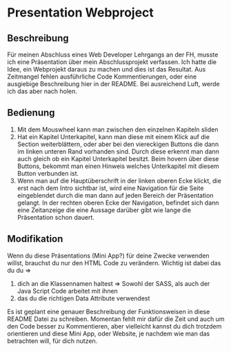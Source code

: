 # Presentation Webproject

## Beschreibung

Für meinen Abschluss eines Web Developer Lehrgangs an der FH, musste ich eine Präsentation über mein Abschlussprojekt verfassen. Ich hatte die Idee, ein Webprojekt daraus zu machen und dies ist das Resultat. Aus Zeitmangel fehlen ausführliche Code Kommentierungen, oder eine ausgiebige Beschreibung hier in der README. Bei ausreichend Luft, werde ich das aber nach holen. 

## Bedienung

1. Mit dem Mouswheel kann man zwischen den einzelnen Kapiteln sliden
2. Hat ein Kapitel Unterkapitel, kann man diese mit einem Klick auf die Section weiterblättern, oder aber bei den viereckigen Buttons die dann im linken unteren Rand vorhanden sind. Durch diese erkennt man dann auch gleich ob ein Kapitel Unterkapitel besitzt. Beim hovern über diese Buttons, bekommt man einen Hinweis welches Unterkapitel mit diesem Button verbunden ist. 
3. Wenn man auf die Hauptüberschrift in der linken oberen Ecke klickt, die erst nach dem Intro sichtbar ist, wird eine Navigation für die Seite eingeblendet durch die man dann auf jeden Bereich der Präsentation gelangt. In der rechten oberen Ecke der Navigation, befindet sich dann eine Zeitanzeige die eine Aussage darüber gibt wie lange die Präsentation schon dauert.



## Modifikation

Wenn du diese Präsentations (Mini App?) für deine Zwecke verwenden willst, brauchst du nur den HTML Code zu verändern. Wichtig ist dabei das du du =>

1. dich an die Klassennamen haltest => Sowohl der SASS, als auch der Java Script Code arbeitet mit ihnen
2. das du die richtigen Data Attribute verwendest

Es ist geplant eine genauer Beschreibung der Funktionsweisen in diese README Datei zu schreiben. Momentan fehlt mir dafür die Zeit und auch um den Code besser zu Kommentieren, aber vielleicht kannst du dich trotzdem orientieren und diese Mini App, oder Website, je nachdem wie man das betrachten will, für dich nutzen.